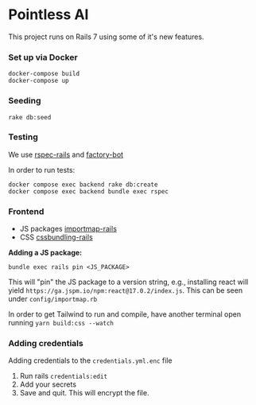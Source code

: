 # Pointless AI

This project runs on Rails 7 using some of it's new features.

### Set up via Docker

```
docker-compose build
docker-compose up
```

### Seeding

```
rake db:seed
```

### Testing

We use [rspec-rails](https://github.com/rspec/rspec-rails) and [factory-bot](https://github.com/thoughtbot/factory_bot)

In order to run tests:

```
docker compose exec backend rake db:create
docker compose exec backend bundle exec rspec
```

### Frontend

- JS packages [importmap-rails](https://github.com/rails/importmap-rails)
- CSS [cssbundling-rails](https://github.com/rails/cssbundling-rails)

**Adding a JS package:**

```
bundle exec rails pin <JS_PACKAGE>
```

This will "pin" the JS package to a version string, e.g., installing react will yield `https://ga.jspm.io/npm:react@17.0.2/index.js`. This can be seen under `config/importmap.rb`

In order to get Tailwind to run and compile, have another terminal open running `yarn build:css --watch`

### Adding credentials

Adding credentials to the `credentials.yml.enc` file
1. Run rails `credentials:edit`
2. Add your secrets
3. Save and quit. This will encrypt the file.
